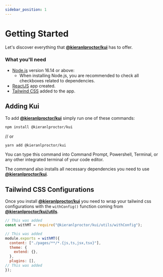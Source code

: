 ```yaml
---
sidebar_position: 1
---
```


# Getting Started

Let's discover everything that **[@kieranlproctor/kui](https://github.com/KieranLProctor/kui)** has to offer.

### What you'll need

- [Node.js](https://nodejs.org/en/download/) version 16.14 or above:
  - When installing Node.js, you are recommended to check all checkboxes related to dependencies.
- [ReactJS](https://reactjs.org) app created.
- [Tailwind CSS](https://tailwindcss.com) added to the app.

## Adding Kui

To add **[@kieranlproctor/kui](https://github.com/KieranLProctor/kui)** simply run one of these commands:

```bash
npm install @kieranlproctor/kui
```
// or
```bash
yarn add @kieranlproctor/kui
```

You can type this command into Command Prompt, Powershell, Terminal, or any other integrated terminal of your code editor.

The command also installs all necessary dependencies you need to use **[@kieranlproctor/kui](https://github.com/KieranLProctor/kui)**.

## Tailwind CSS Configurations

Once you install **[@kieranlproctor/kui](https://github.com/KieranLProctor/kui)** you need to wrap your tailwind css configurations with the `withConfig()` function coming from **[@kieranlproctor/kui/utils](https://github.com/KieranLProctor/kui/utils)**.

```js {1, 3, 9}
// This was added
const withMT = require("@kieranlproctor/kui/utils/withConfig");

// This was added
module.exports = withMT({
  content: ["./pages/**/*.{js,ts,jsx,tsx}"],
  theme: {
    extend: {},
  },
  plugins: [],
// This was added
});
```
